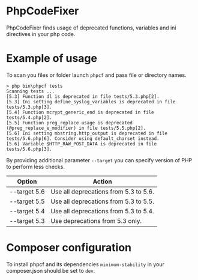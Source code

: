 # PhpCodeFixer

PhpCodeFixer finds usage of deprecated functions, variables and ini directives in your php code.

# Example of usage
To scan you files or folder launch `phpcf` and pass file or directory names.
```
> php bin\phpcf tests
Scanning tests ...
[5.3] Function dl is deprecated in file tests/5.3.php[2].
[5.3] Ini setting define_syslog_variables is deprecated in file tests/5.3.php[3].
[5.4] Function mcrypt_generic_end is deprecated in file tests/5.4.php[2].
[5.5] Function preg_replace usage is deprecated (@preg_replace_e_modifier) in file tests/5.5.php[2].
[5.6] Ini setting mbstring.http_output is deprecated in file tests/5.6.php[6]. Consider using default_charset instead.
[5.6] Variable $HTTP_RAW_POST_DATA is deprecated in file tests/5.6.php[3].
```

By providing additional parameter `--target` you can specify version of PHP to perform less checks.

| Option       | Action                                |
|--------------|---------------------------------------|
| --target 5.6 | Use all deprecations from 5.3 to 5.6. |
| --target 5.5 | Use all deprecations from 5.3 to 5.5. |
| --target 5.4 | Use all deprecations from 5.3 to 5.4. |
| --target 5.3 | Use deprecations from 5.3 only.       |

# Composer configuration
To install phpcf and its dependencies `minimum-stability` in your composer.json should be set to `dev`.
